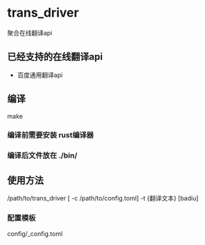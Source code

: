 # trans_driver
聚合在线翻译api

## 已经支持的在线翻译api
+ 百度通用翻译api

## 编译
make
### 编译前需要安装 rust编译器
### 编译后文件放在 ./bin/

## 使用方法
/path/to/trans_driver [ -c /path/to/config.toml] -t {翻译文本} [badiu]

### 配置模板
config/_config.toml
